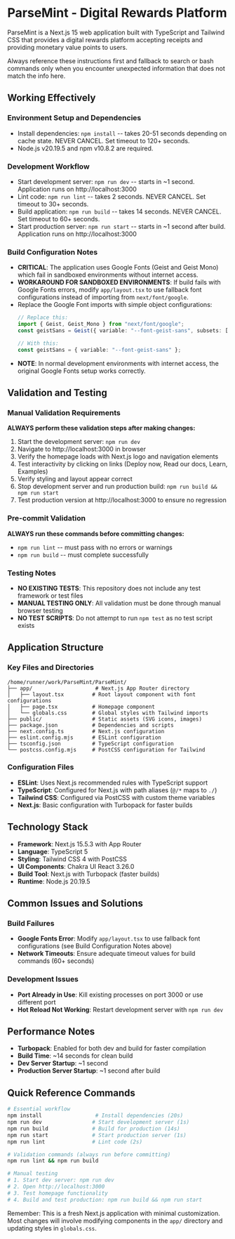 # ParseMint - Digital Rewards Platform

ParseMint is a Next.js 15 web application built with TypeScript and Tailwind CSS that provides a digital rewards platform accepting receipts and providing monetary value points to users.

Always reference these instructions first and fallback to search or bash commands only when you encounter unexpected information that does not match the info here.

## Working Effectively

### Environment Setup and Dependencies
- Install dependencies: `npm install` -- takes 20-51 seconds depending on cache state. NEVER CANCEL. Set timeout to 120+ seconds.
- Node.js v20.19.5 and npm v10.8.2 are required.

### Development Workflow
- Start development server: `npm run dev` -- starts in ~1 second. Application runs on http://localhost:3000
- Lint code: `npm run lint` -- takes 2 seconds. NEVER CANCEL. Set timeout to 30+ seconds.
- Build application: `npm run build` -- takes 14 seconds. NEVER CANCEL. Set timeout to 60+ seconds.
- Start production server: `npm run start` -- starts in ~1 second after build. Application runs on http://localhost:3000

### Build Configuration Notes
- **CRITICAL**: The application uses Google Fonts (Geist and Geist Mono) which fail in sandboxed environments without internet access.
- **WORKAROUND FOR SANDBOXED ENVIRONMENTS**: If build fails with Google Fonts errors, modify `app/layout.tsx` to use fallback font configurations instead of importing from `next/font/google`.
- Replace the Google Font imports with simple object configurations:
  ```typescript
  // Replace this:
  import { Geist, Geist_Mono } from "next/font/google";
  const geistSans = Geist({ variable: "--font-geist-sans", subsets: ["latin"] });
  
  // With this:
  const geistSans = { variable: "--font-geist-sans" };
  ```
- **NOTE**: In normal development environments with internet access, the original Google Fonts setup works correctly.

## Validation and Testing

### Manual Validation Requirements
**ALWAYS perform these validation steps after making changes:**
1. Start the development server: `npm run dev`
2. Navigate to http://localhost:3000 in browser
3. Verify the homepage loads with Next.js logo and navigation elements
4. Test interactivity by clicking on links (Deploy now, Read our docs, Learn, Examples)
5. Verify styling and layout appear correct
6. Stop development server and run production build: `npm run build && npm run start`
7. Test production version at http://localhost:3000 to ensure no regression

### Pre-commit Validation
**ALWAYS run these commands before committing changes:**
- `npm run lint` -- must pass with no errors or warnings
- `npm run build` -- must complete successfully

### Testing Notes
- **NO EXISTING TESTS**: This repository does not include any test framework or test files
- **MANUAL TESTING ONLY**: All validation must be done through manual browser testing
- **NO TEST SCRIPTS**: Do not attempt to run `npm test` as no test script exists

## Application Structure

### Key Files and Directories
```
/home/runner/work/ParseMint/ParseMint/
├── app/                    # Next.js App Router directory
│   ├── layout.tsx         # Root layout component with font configurations
│   ├── page.tsx           # Homepage component 
│   └── globals.css        # Global styles with Tailwind imports
├── public/                # Static assets (SVG icons, images)
├── package.json           # Dependencies and scripts
├── next.config.ts         # Next.js configuration
├── eslint.config.mjs      # ESLint configuration
├── tsconfig.json          # TypeScript configuration
└── postcss.config.mjs     # PostCSS configuration for Tailwind
```

### Configuration Files
- **ESLint**: Uses Next.js recommended rules with TypeScript support
- **TypeScript**: Configured for Next.js with path aliases (`@/*` maps to `./`)
- **Tailwind CSS**: Configured via PostCSS with custom theme variables
- **Next.js**: Basic configuration with Turbopack for faster builds

## Technology Stack
- **Framework**: Next.js 15.5.3 with App Router
- **Language**: TypeScript 5
- **Styling**: Tailwind CSS 4 with PostCSS
- **UI Components**: Chakra UI React 3.26.0
- **Build Tool**: Next.js with Turbopack (faster builds)
- **Runtime**: Node.js 20.19.5

## Common Issues and Solutions

### Build Failures
- **Google Fonts Error**: Modify `app/layout.tsx` to use fallback font configurations (see Build Configuration Notes above)
- **Network Timeouts**: Ensure adequate timeout values for build commands (60+ seconds)

### Development Issues
- **Port Already in Use**: Kill existing processes on port 3000 or use different port
- **Hot Reload Not Working**: Restart development server with `npm run dev`

## Performance Notes
- **Turbopack**: Enabled for both dev and build for faster compilation
- **Build Time**: ~14 seconds for clean build
- **Dev Server Startup**: ~1 second
- **Production Server Startup**: ~1 second after build

## Quick Reference Commands
```bash
# Essential workflow
npm install                 # Install dependencies (20s)
npm run dev                # Start development server (1s)
npm run build              # Build for production (14s)
npm run start              # Start production server (1s) 
npm run lint               # Lint code (2s)

# Validation commands (always run before committing)
npm run lint && npm run build

# Manual testing
# 1. Start dev server: npm run dev
# 2. Open http://localhost:3000
# 3. Test homepage functionality
# 4. Build and test production: npm run build && npm run start
```

Remember: This is a fresh Next.js application with minimal customization. Most changes will involve modifying components in the `app/` directory and updating styles in `globals.css`.